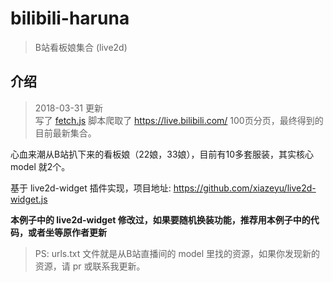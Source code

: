 # bilibili-haruna

> B站看板娘集合 (live2d)

## 介绍

> 2018-03-31 更新  
> 写了 [fetch.js](fetch.js) 脚本爬取了 <https://live.bilibili.com/> 100页分页，最终得到的目前最新集合。

心血来潮从B站扒下来的看板娘（22娘，33娘），目前有10多套服装，其实核心 model 就2个。

基于 live2d-widget 插件实现，项目地址: <https://github.com/xiazeyu/live2d-widget.js>

**本例子中的 live2d-widget 修改过，如果要随机换装功能，推荐用本例子中的代码，或者坐等原作者更新**

> PS: urls.txt 文件就是从B站直播间的 model 里找的资源，如果你发现新的资源，请 pr 或联系我更新。
